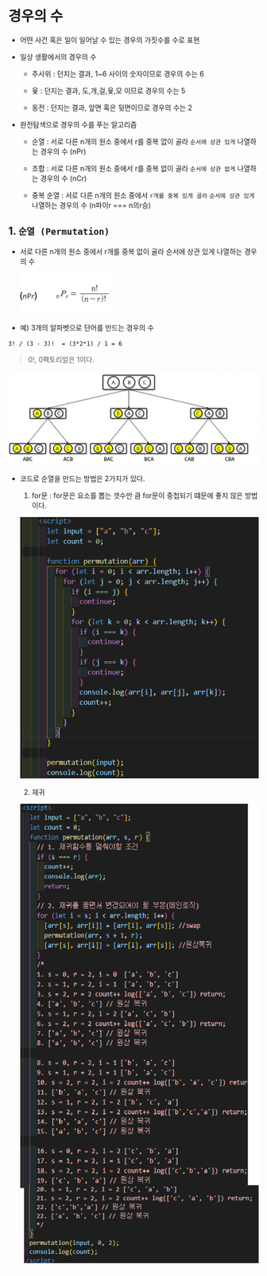 # 경우의 수

- 어떤 사건 혹은 일이 일어날 수 있는 경우의 가짓수를 수로 표현

- 일상 생활에서의 경우의 수

  - 주사위 : 던지는 결과, 1~6 사이의 숫자이므로 경우의 수는 6

  - 윷 : 던지는 결과, 도,개,걸,윷,모 이므로 경우의 수는 5

  - 동전 : 던지는 결과, 앞면 혹은 뒷면이므로 경우의 수는 2

- 완전탐색으로 경우의 수를 푸는 알고리즘

  - 순열 : 서로 다른 n개의 원소 중에서 r를 중복 없이 골라 `순서에 상관 있게` 나열하는 경우의 수 (nPr)

  - 조합 : 서로 다른 n개의 원소 중에서 r를 중복 없이 골라 `순서에 상관 없게` 나열하는 경우의 수 (nCr)

  - 중복 순열 : 서로 다른 n개의 원소 중에서 `r개를 중복 있게 골라` `순서에 상관 있게` 나열하는 경우의 수 (n파이r === n의r승)

## 1. `순열 (Permutation)`

- 서로 다른 n개의 원소 중에서 r개를 중복 없이 골라 순서에 상관 있게 나열하는 경우의 수

  ![순열](/image/순열.png)

- 예) 3개의 알파벳으로 단어를 만드는 경우의 수

```
3! / (3 - 3)!  = (3*2*1) / 1 = 6
```

> 0!, 0팩토리얼은 1이다.

![순열](/image/순열2.png)

- 코드로 순열을 만드는 방법은 2가지가 있다.

  1. for문 : for문은 요소를 뽑는 갯수만 큼 for문이 중첩되기 떄문에 좋지 않은 방법이다.

  ![순열](/image/순열3.png)

  2. 재귀

  ![순열](/image/순열4.png)
